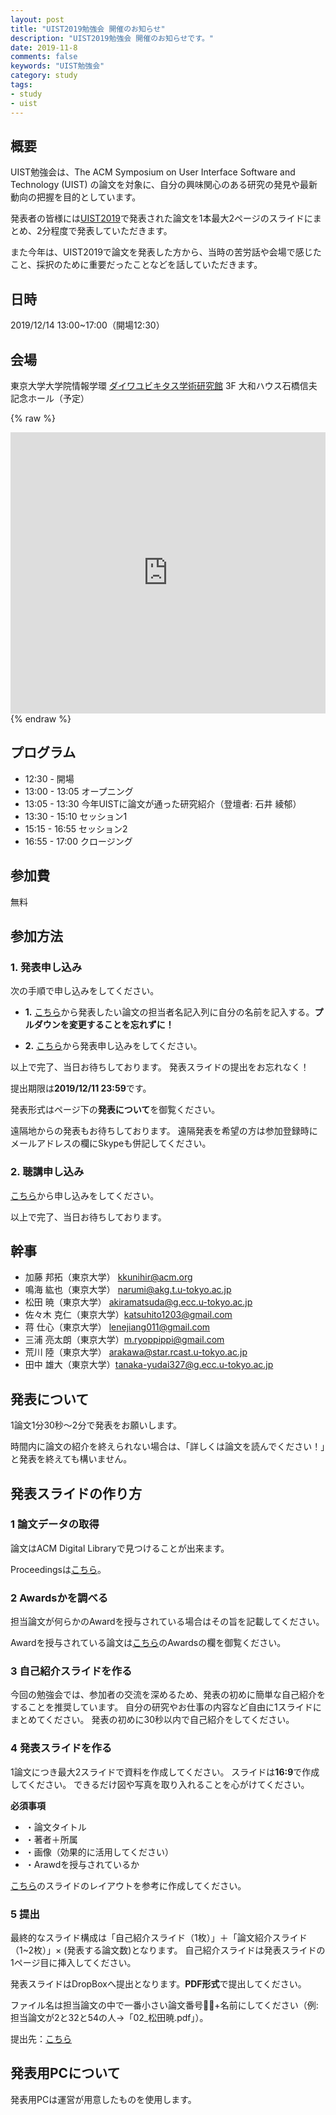 ```yaml
---
layout: post
title: "UIST2019勉強会 開催のお知らせ"
description: "UIST2019勉強会 開催のお知らせです。"
date: 2019-11-8
comments: false
keywords: "UIST勉強会"
category: study
tags:
- study
- uist
---
```


## 概要

UIST勉強会は、The ACM Symposium on User Interface Software and Technology (UIST) の論文を対象に、自分の興味関心のある研究の発見や最新動向の把握を目的としています。

発表者の皆様には[UIST2019](https://uist.acm.org/uist2019/)で発表された論文を1本最大2ページのスライドにまとめ、2分程度で発表していただきます。

また今年は、UIST2019で論文を発表した方から、当時の苦労話や会場で感じたこと、採択のために重要だったことなどを話していただきます。


## 日時

2019/12/14 13:00~17:00（開場12:30）

## 会場

東京大学大学院情報学環 [ダイワユビキタス学術研究館](http://www.u-tokyo.ac.jp/en/whyutokyo/hongo_hi_003.html) 3F 大和ハウス石橋信夫記念ホール（予定）

{% raw %}
<iframe src="https://www.google.com/maps/embed?pb=!1m14!1m8!1m3!1d12958.943980633127!2d139.7626785!3d35.7081138!3m2!1i1024!2i768!4f13.1!3m3!1m2!1s0x0%3A0xdc3797c740b08479!2z44OA44Kk44Ov44Om44OT44Kt44K_44K55a2m6KGT56CU56m26aSo!5e0!3m2!1sja!2sjp!4v1573184805242!5m2!1sja!2sjp" width="100%" height="450" frameborder="0" style="border:0;" allowfullscreen=""></iframe>
{% endraw %}

## プログラム

- 12:30 -           開場
- 13:00 - 13:05 オープニング
- 13:05 - 13:30 今年UISTに論文が通った研究紹介（登壇者: 石井 綾郁）
- 13:30 - 15:10 セッション1
- 15:15 - 16:55 セッション2
- 16:55 - 17:00 クロージング 

## 参加費
無料

## 参加方法

### 1. 発表申し込み

次の手順で申し込みをしてください。

- **1.** [こちら](https://docs.google.com/spreadsheets/d/1OYGmvSq6Q_QkSKiEzR8RVDdWbIb4DYCQjvhbM-AhNKo/edit#gid=0)から発表したい論文の担当者名記入列に自分の名前を記入する。**プルダウンを変更することを忘れずに！**

- **2.** [こちら](https://forms.gle/fkYqDxsy2c2HoN6k8)から発表申し込みをしてください。

以上で完了、当日お待ちしております。
発表スライドの提出をお忘れなく！

提出期限は**2019/12/11 23:59**です。

発表形式はページ下の**発表について**を御覧ください。

遠隔地からの発表もお待ちしております。 遠隔発表を希望の方は参加登録時にメールアドレスの欄にSkypeも併記してください。


### 2. 聴講申し込み

[こちら](https://forms.gle/fkYqDxsy2c2HoN6k8)から申し込みをしてください。

以上で完了、当日お待ちしております。 

## 幹事

- 加藤 邦拓（東京大学） kkunihir@acm.org
- 鳴海 紘也（東京大学） narumi@akg.t.u-tokyo.ac.jp
- 松田 暁（東京大学） akiramatsuda@g.ecc.u-tokyo.ac.jp
- 佐々木 克仁（東京大学）katsuhito1203@gmail.com
- 蒋 仕心（東京大学） lenejiang011@gmail.com
- 三浦 亮太朗（東京大学）m.ryoppippi@gmail.com
- 荒川 陸（東京大学） arakawa@star.rcast.u-tokyo.ac.jp
- 田中 雄大（東京大学）tanaka-yudai327@g.ecc.u-tokyo.ac.jp

## 発表について
1論文1分30秒〜2分で発表をお願いします。

時間内に論文の紹介を終えられない場合は、「詳しくは論文を読んでください！」と発表を終えても構いません。

## 発表スライドの作り方

### **1** 論文データの取得
論文はACM Digital Libraryで見つけることが出来ます。

Proceedingsは[こちら](http://uist.acm.org/uist2019/program/toc.html)。

### **2** Awardsかを調べる
担当論文が何らかのAwardを授与されている場合はその旨を記載してください。

Awardを授与されている論文は[こちら](http://uist.acm.org/uist2019/program/)のAwardsの欄を御覧ください。

### **3** 自己紹介スライドを作る
今回の勉強会では、参加者の交流を深めるため、発表の初めに簡単な自己紹介をすることを推奨しています。
自分の研究やお仕事の内容など自由に1スライドにまとめてください。
発表の初めに30秒以内で自己紹介をしてください。

### **4** 発表スライドを作る
1論文につき最大2スライドで資料を作成してください。
スライドは**16:9**で作成してください。
できるだけ図や写真を取り入れることを心がけてください。

**必須事項**

- ・論文タイトル
- ・著者＋所属
- ・画像（効果的に活用してください）
- ・Arawdを授与されているか

[こちら](https://www.dropbox.com/s/z00a96txqswvfxy/UISTudy_slide_example.pdf?dl=0)のスライドのレイアウトを参考に作成してください。

### **5** 提出
最終的なスライド構成は「自己紹介スライド（1枚）」＋「論文紹介スライド（1~2枚）」× (発表する論文数)となります。
自己紹介スライドは発表スライドの1ページ目に挿入してください。

発表スライドはDropBoxへ提出となります。**PDF形式**で提出してください。

ファイル名は担当論文の中で一番小さい論文番号+名前にしてください（例: 担当論文が2と32と54の人→「02_松田暁.pdf」）。

提出先：[こちら](https://www.dropbox.com/request/Z2QubDF6QGW7lg8YTS25)

## 発表用PCについて
発表用PCは運営が用意したものを使用します。
